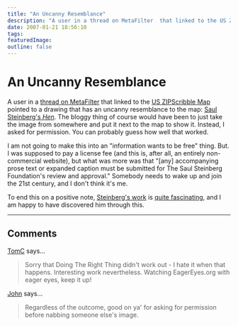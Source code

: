 ```yaml
---
title: "An Uncanny Resemblance"
description: "A user in a thread on MetaFilter  that linked to the US ZIPScribble Map pointed to a drawing that has an uncanny resemblance to the map: Saul Steinberg&#39;s Hen. The bloggy thing of course would have been to just take the image from somewhere and put it next to the map to show it. Instead, I asked for permission. You can probably guess how well that worked."
date: 2007-01-21 18:56:10
tags: 
featuredImage: 
outline: false
---
```


# An Uncanny Resemblance

A user in a <a href="http://www.metafilter.com/mefi/57580">thread on MetaFilter</a> that linked to the <a href="/zipscribble-maps/united-states">US ZIPScribble Map</a> pointed to a drawing that has an uncanny resemblance to the map: <a href="http://www.moma.org/collection/browse_results.php?object_id=35035">Saul Steinberg's <em>Hen</em></a>. The bloggy thing of course would have been to just take the image from somewhere and put it next to the map to show it. Instead, I asked for permission. You can probably guess how well that worked.

I am not going to make this into an "information wants to be free" thing. But. I was supposed to pay a license fee (and this is, after all, an entirely non-commercial website), but what was more was that "[any] accompanying prose text or expanded caption must be submitted for The Saul Steinberg Foundation's review and approval." Somebody needs to wake up and join the 21st century, and I don't think it's me.

To end this on a positive note, <a href="http://www.nga.gov/fcgi-bin/gemini.pl?slide=1&amp;artist=52">Steinberg's work</a> is <a href="http://www.cartoonbank.com/Steinberg/prints_steinberg_bio.asp">quite fascinating</a>, and I am happy to have discovered him through this.


<PostedBy />


<aside class="comments">

---
## Comments

<a href="http://www.tom-carden.co.uk" rel="nofollow noopener" target="_blank">TomC</a> says…
>	Sorry that Doing The Right Thing didn't work out - I hate it when that happens.  Interesting work nevertheless.  Watching EagerEyes.org with eager eyes, keep it up!

<a href="http://www.conflictresolver.net/blog" rel="nofollow noopener" target="_blank">John</a> says…
>	Regardless of the outcome, good on ya' for asking for permission before nabbing someone else's image.  

</aside>

